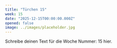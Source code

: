 ```yaml
---
title: "Türchen 15"
week: 15
date: "2025-12-15T00:00:00.000Z"
opened: false
image: ../images/placeholder.jpg
---
```


Schreibe deinen Text für die Woche Nummer: 15 hier.
